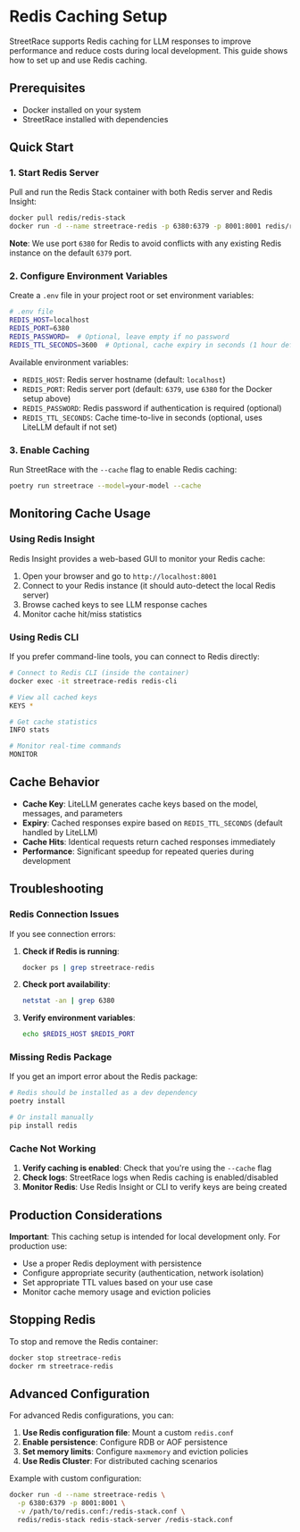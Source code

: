 # Redis Caching Setup

StreetRace supports Redis caching for LLM responses to improve performance and reduce costs during local development. This guide shows how to set up and use Redis caching.

## Prerequisites

- Docker installed on your system
- StreetRace installed with dependencies

## Quick Start

### 1. Start Redis Server

Pull and run the Redis Stack container with both Redis server and Redis Insight:

```bash
docker pull redis/redis-stack
docker run -d --name streetrace-redis -p 6380:6379 -p 8001:8001 redis/redis-stack
```

**Note**: We use port `6380` for Redis to avoid conflicts with any existing Redis instance on the default `6379` port.

### 2. Configure Environment Variables

Create a `.env` file in your project root or set environment variables:

```bash
# .env file
REDIS_HOST=localhost
REDIS_PORT=6380
REDIS_PASSWORD=  # Optional, leave empty if no password
REDIS_TTL_SECONDS=3600  # Optional, cache expiry in seconds (1 hour default)
```

Available environment variables:
- `REDIS_HOST`: Redis server hostname (default: `localhost`)
- `REDIS_PORT`: Redis server port (default: `6379`, use `6380` for the Docker setup above)
- `REDIS_PASSWORD`: Redis password if authentication is required (optional)
- `REDIS_TTL_SECONDS`: Cache time-to-live in seconds (optional, uses LiteLLM default if not set)

### 3. Enable Caching

Run StreetRace with the `--cache` flag to enable Redis caching:

```bash
poetry run streetrace --model=your-model --cache
```

## Monitoring Cache Usage

### Using Redis Insight

Redis Insight provides a web-based GUI to monitor your Redis cache:

1. Open your browser and go to `http://localhost:8001`
2. Connect to your Redis instance (it should auto-detect the local Redis server)
3. Browse cached keys to see LLM response caches
4. Monitor cache hit/miss statistics

### Using Redis CLI

If you prefer command-line tools, you can connect to Redis directly:

```bash
# Connect to Redis CLI (inside the container)
docker exec -it streetrace-redis redis-cli

# View all cached keys
KEYS *

# Get cache statistics
INFO stats

# Monitor real-time commands
MONITOR
```

## Cache Behavior

- **Cache Key**: LiteLLM generates cache keys based on the model, messages, and parameters
- **Expiry**: Cached responses expire based on `REDIS_TTL_SECONDS` (default handled by LiteLLM)
- **Cache Hits**: Identical requests return cached responses immediately
- **Performance**: Significant speedup for repeated queries during development

## Troubleshooting

### Redis Connection Issues

If you see connection errors:

1. **Check if Redis is running**:
   ```bash
   docker ps | grep streetrace-redis
   ```

2. **Check port availability**:
   ```bash
   netstat -an | grep 6380
   ```

3. **Verify environment variables**:
   ```bash
   echo $REDIS_HOST $REDIS_PORT
   ```

### Missing Redis Package

If you get an import error about the Redis package:

```bash
# Redis should be installed as a dev dependency
poetry install

# Or install manually
pip install redis
```

### Cache Not Working

1. **Verify caching is enabled**: Check that you're using the `--cache` flag
2. **Check logs**: StreetRace logs when Redis caching is enabled/disabled
3. **Monitor Redis**: Use Redis Insight or CLI to verify keys are being created

## Production Considerations

**Important**: This caching setup is intended for local development only. For production use:

- Use a proper Redis deployment with persistence
- Configure appropriate security (authentication, network isolation)
- Set appropriate TTL values based on your use case
- Monitor cache memory usage and eviction policies

## Stopping Redis

To stop and remove the Redis container:

```bash
docker stop streetrace-redis
docker rm streetrace-redis
```

## Advanced Configuration

For advanced Redis configurations, you can:

1. **Use Redis configuration file**: Mount a custom `redis.conf`
2. **Enable persistence**: Configure RDB or AOF persistence
3. **Set memory limits**: Configure `maxmemory` and eviction policies
4. **Use Redis Cluster**: For distributed caching scenarios

Example with custom configuration:

```bash
docker run -d --name streetrace-redis \
  -p 6380:6379 -p 8001:8001 \
  -v /path/to/redis.conf:/redis-stack.conf \
  redis/redis-stack redis-stack-server /redis-stack.conf
```